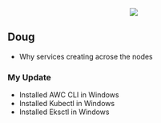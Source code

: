  <p align="center">
    <img src="https://github.com/sudheermuthyala/EKS/blob/main/Img/" />
      </p>

## Doug

- Why services creating acrose the nodes

### My Update 
- Installed AWC CLI in Windows
- Installed Kubectl in Windows
- Installed Eksctl in Windows